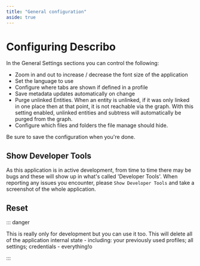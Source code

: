 ```yaml
---
title: "General configuration"
aside: true
---
```


# Configuring Describo

<ImageComponent src="/images/tour/desktop12.png" />

In the General Settings sections you can control the following:

-   Zoom in and out to increase / decrease the font size of the application
-   Set the language to use
-   Configure where tabs are shown if defined in a profile
-   Save metadata updates automatically on change
-   Purge unlinked Entities. When an entity is unlinked, if it was only linked in one place then at
    that point, it is not reachable via the graph. With this setting enabled, unlinked entities and
    subtress will automatically be purged from the graph.
-   Configure which files and folders the file manage should hide.

Be sure to save the configuration when you're done.

## Show Developer Tools

As this application is in active development, from time to time there may be bugs and these will
show up in what's called 'Developer Tools'. When reporting any issues you encounter, please
`Show Developer Tools` and take a screenshot of the whole application.

## Reset

::: danger

This is really only for development but you can use it too. This will delete all of the application
internal state - including: your previously used profiles; all settings; credentials - everything!o

:::

